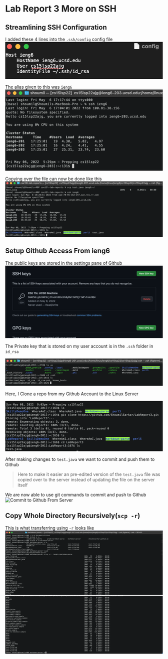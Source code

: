 # Lab Report 3 More on SSH

## Streamlining SSH Configuration

I added these 4 lines into the ```.ssh/config``` config file 
![SSH Config](./Lab%205%20SSH%20Config%20File.png)

The alias given to this was ```ieng6```
![SSH Config](./ieng6%20login.png)

Copying over the file can now be done like this
![Simplified SCP](./Lab%205%20Simplified%20SCP.png)

## Setup Github Access From ieng6

The public keys are stored in the settings pane of Github
![Github SSH Keys](./Lab%205%20Github%20SSH%20Key%20Location.png)

The Private key that is stored on my user account is in the ```.ssh``` folder in ```id_rsa```

![Server Private Keys](./Lab%205%20Private%20Key%20On%20Server%20Location.png)


Here, I Clone a repo from my Github Account to the Linux Server

![Repo Clone to Server](./Cloning%20Lab%20Report%203%20Repo%20on%20Server.png)

After making changes to ```test.java``` we want to commit and push them to Github

>Here to make it easier an pre-edited version of the ```test.java``` file was copied over to the server instead of updating the file on the server itself





We are now able to use git commands to commit and push to Github 
![Commit to Github From Server]()

## Copy Whole Directory Recursively(```scp -r```)

This is what transferring using ```-r``` looks like
![Transferring Markdown 1](./Transferring%20Markdown%20Parse.png)
![Transferring Markdown 2](./Transferring%20Markdown%202.png)



